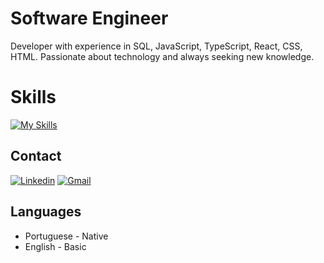 # Software Engineer

Developer with experience in SQL, JavaScript, TypeScript, React, CSS, HTML. Passionate about technology and always seeking new knowledge.

# Skills
[![My Skills](https://skillicons.dev/icons?i=html,css,js,github,gmail,linkedin,mysql,postgres,vscode)](https://skillicons.dev)

## Contact
[![Linkedin](https://img.shields.io/badge/-Linkedin-blue?style=for-the-badge&logo=Linkedin&logoColor=white)](https://www.linkedin.com/in/mateus-dos-santos-moreira-14b646272)
[![Gmail](https://img.shields.io/badge/Gmail-D14836?style=for-the-badge&logo=gmail&logoColor=white)](mailto:mateusmoura023@gmail.com)

## Languages
- Portuguese - Native
- English - Basic
